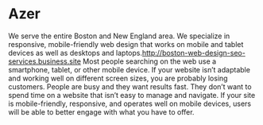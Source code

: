 # Azer
We serve the entire Boston and New England area. We specialize in responsive, mobile-friendly web design that works on mobile and tablet devices as well as desktops and laptops.http://boston-web-design-seo-services.business.site Most people searching on the web use a smartphone, tablet, or other mobile device. If your website isn’t adaptable and working well on different screen sizes, you are probably losing customers. People are busy and they want results fast. They don’t want to spend time on a website that isn’t easy to manage and navigate. If your site is mobile-friendly, responsive, and operates well on mobile devices, users will be able to better engage with what you have to offer.
